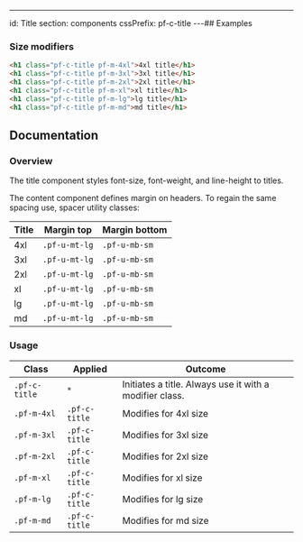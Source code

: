 ---
id: Title
section: components
cssPrefix: pf-c-title
---## Examples

### Size modifiers

```html
<h1 class="pf-c-title pf-m-4xl">4xl title</h1>
<h1 class="pf-c-title pf-m-3xl">3xl title</h1>
<h1 class="pf-c-title pf-m-2xl">2xl title</h1>
<h1 class="pf-c-title pf-m-xl">xl title</h1>
<h1 class="pf-c-title pf-m-lg">lg title</h1>
<h1 class="pf-c-title pf-m-md">md title</h1>

```

## Documentation

### Overview

The title component styles font-size, font-weight, and line-height to titles.

The content component defines margin on headers. To regain the same spacing use, spacer utility classes:

| Title | Margin top    | Margin bottom |
| ----- | ------------- | ------------- |
| 4xl   | `.pf-u-mt-lg` | `.pf-u-mb-sm` |
| 3xl   | `.pf-u-mt-lg` | `.pf-u-mb-sm` |
| 2xl   | `.pf-u-mt-lg` | `.pf-u-mb-sm` |
| xl    | `.pf-u-mt-lg` | `.pf-u-mb-sm` |
| lg    | `.pf-u-mt-lg` | `.pf-u-mb-sm` |
| md    | `.pf-u-mt-lg` | `.pf-u-mb-sm` |

### Usage

| Class         | Applied       | Outcome                                                 |
| ------------- | ------------- | ------------------------------------------------------- |
| `.pf-c-title` | `*`           | Initiates a title. Always use it with a modifier class. |
| `.pf-m-4xl`   | `.pf-c-title` | Modifies for 4xl size                                   |
| `.pf-m-3xl`   | `.pf-c-title` | Modifies for 3xl size                                   |
| `.pf-m-2xl`   | `.pf-c-title` | Modifies for 2xl size                                   |
| `.pf-m-xl`    | `.pf-c-title` | Modifies for xl size                                    |
| `.pf-m-lg`    | `.pf-c-title` | Modifies for lg size                                    |
| `.pf-m-md`    | `.pf-c-title` | Modifies for md size                                    |
